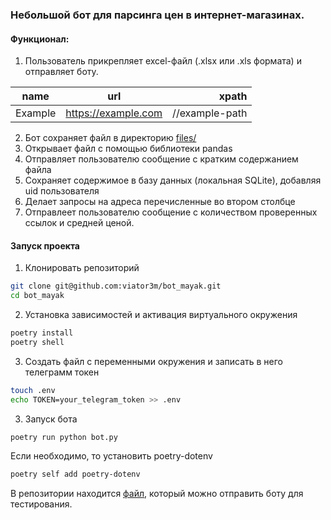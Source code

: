 ### Небольшой бот для парсинга цен в интернет-магазинах.

#### Функционал:
1. Пользователь прикрепляет excel-файл (.xlsx или .xls формата) и отправляет боту.

| name    |         url         |          xpath |
|---------|:-------------------:|---------------:|
| Example | https://example.com | //example-path |

2. Бот сохраняет файл в директорию [files/](files)
3. Открывает файл с помощью библиотеки pandas
4. Отправляет пользователю сообщение с кратким содержанием файла
5. Сохраняет содержимое в базу данных (локальная SQLite), добавляя uid пользователя
6. Делает запросы на адреса перечисленные во втором столбце
7. Отправлеет пользователю сообщение с количеством проверенных ссылок и средней ценой.


#### Запуск проекта
1. Клонировать репозиторий
```bash
git clone git@github.com:viator3m/bot_mayak.git
cd bot_mayak
```
2. Установка зависимостей и активация виртуального окружения
```bash
poetry install
poetry shell
```
3. Создать файл с переменными окружения и записать в него телеграмм токен
```bash
touch .env
echo TOKEN=your_telegram_token >> .env
```
3. Запуск бота
```bash
poetry run python bot.py
```

Если необходимо, то установить poetry-dotenv
```bash
poetry self add poetry-dotenv
```
В репозитории находится [файл](files/marketplaces.xlsx), который можно отправить боту для тестирования.
